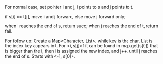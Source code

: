 
For normal case, set pointer i and j, i points to s and j points to t. 

if s[i] == t[j],  move i and j forward,
else move j forward only;

when i reaches the end of s, return succ; when j reaches the end of t, return fail.  

For follow up: 
Create a Map<Character, List<Integer>>,  while key is the char, List<Integer> is the index key appears in t.  For <i, s[j]>f it can be found in map.get(s[0]) that is bigger than the i, then i is assigned the new index, and j++, until j reaches the end of s. Starts with <-1, s[0]>.          



